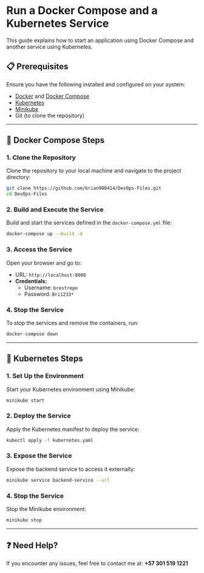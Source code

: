 # Run a Docker Compose and a Kubernetes Service
This guide explains how to start an application using Docker Compose and another service using Kubernetes.

## 📋 Prerequisites
Ensure you have the following installed and configured on your system:

- [Docker](https://docs.docker.com/desktop/) and [Docker Compose](https://docs.docker.com/compose/install/)
- [Kubernetes](https://kubernetes.io/docs/tasks/tools/install-kubectl-macos/)
- [Minikube](https://minikube.sigs.k8s.io/docs/start/)
- Git (to clone the repository)

---

## 🚀 Docker Compose Steps

### 1. Clone the Repository
Clone the repository to your local machine and navigate to the project directory:
```bash
git clone https://github.com/brian980414/DevOps-Files.git
cd DevOps-Files
```

### 2. Build and Execute the Service
Build and start the services defined in the `docker-compose.yml` file:
```bash
docker-compose up --build -d
```

### 3. Access the Service
Open your browser and go to:
- URL: `http://localhost:8000`
- **Credentials:**
  - Username: `brestrepo`
  - Password: `Bri1233*`

### 4. Stop the Service
To stop the services and remove the containers, run:
```bash
docker-compose down
```

---

## 🚀 Kubernetes Steps

### 1. Set Up the Environment
Start your Kubernetes environment using Minikube:
```bash
minikube start
```

### 2. Deploy the Service
Apply the Kubernetes manifest to deploy the service:
```bash
kubectl apply -f kubernetes.yaml
```

### 3. Expose the Service
Expose the backend service to access it externally:
```bash
minikube service backend-service --url
```

### 4. Stop the Service
Stop the Minikube environment:
```bash
minikube stop
```

---

## ❓ Need Help?
If you encounter any issues, feel free to contact me at: **+57 301 519 1221**